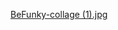 [
BeFunky-collage (1).jpg
](https://github.com/saktheeswaranswan/Maaveeran-2023-film--inspired-voice-guided-fight-yolo-for-warriors-self-defence-AI/blob/ebed9abad74940832a854d3cec63d784352c55e4/BeFunky-collage%20(1).jpg)

